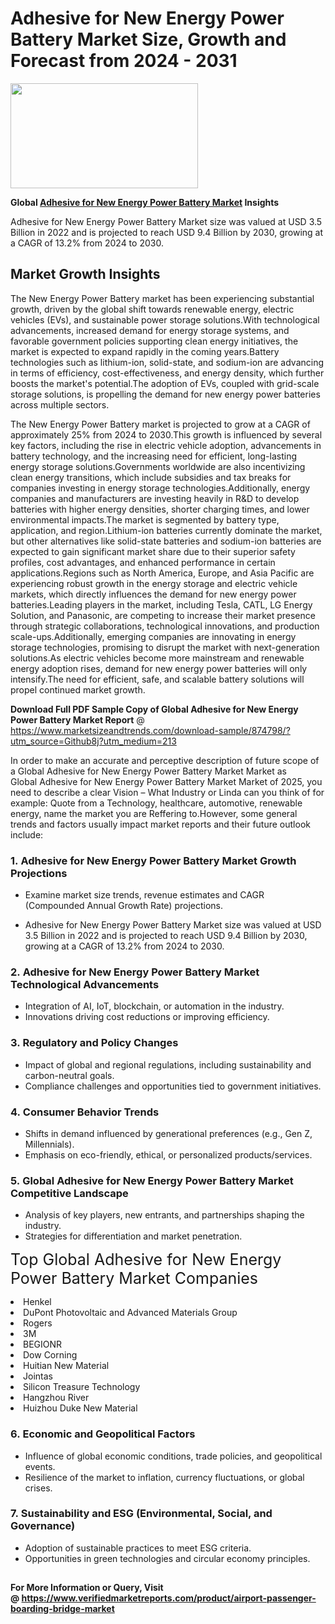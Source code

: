 <H1>Adhesive for New Energy Power Battery Market Size, Growth and Forecast from 2024 - 2031</H1><img class="aligncenter size-medium wp-image-584254" src="https://thirdeyenews.in/wp-content/uploads/2024/09/Global-Market-Research-300x168.jpeg" alt="" width="300" height="168" /><p><strong>Global&nbsp;<a href="https://www.marketsizeandtrends.com/download-sample/874798/?utm_source=Github8j?utm_medium=213">Adhesive for New Energy Power Battery Market</a> Insights</strong></p><p>Adhesive for New Energy Power Battery Market size was valued at USD 3.5 Billion in 2022 and is projected to reach USD 9.4 Billion by 2030, growing at a CAGR of 13.2% from 2024 to 2030.</p><p><h2>Market Growth Insights</h2> <p>The New Energy Power Battery market has been experiencing substantial growth, driven by the global shift towards renewable energy, electric vehicles (EVs), and sustainable power storage solutions.With technological advancements, increased demand for energy storage systems, and favorable government policies supporting clean energy initiatives, the market is expected to expand rapidly in the coming years.Battery technologies such as lithium-ion, solid-state, and sodium-ion are advancing in terms of efficiency, cost-effectiveness, and energy density, which further boosts the market's potential.The adoption of EVs, coupled with grid-scale storage solutions, is propelling the demand for new energy power batteries across multiple sectors.</p> <p>The New Energy Power Battery market is projected to grow at a CAGR of approximately 25% from 2024 to 2030.This growth is influenced by several key factors, including the rise in electric vehicle adoption, advancements in battery technology, and the increasing need for efficient, long-lasting energy storage solutions.Governments worldwide are also incentivizing clean energy transitions, which include subsidies and tax breaks for companies investing in energy storage technologies.Additionally, energy companies and manufacturers are investing heavily in R&D to develop batteries with higher energy densities, shorter charging times, and lower environmental impacts.The market is segmented by battery type, application, and region.Lithium-ion batteries currently dominate the market, but other alternatives like solid-state batteries and sodium-ion batteries are expected to gain significant market share due to their superior safety profiles, cost advantages, and enhanced performance in certain applications.Regions such as North America, Europe, and Asia Pacific are experiencing robust growth in the energy storage and electric vehicle markets, which directly influences the demand for new energy power batteries.Leading players in the market, including Tesla, CATL, LG Energy Solution, and Panasonic, are competing to increase their market presence through strategic collaborations, technological innovations, and production scale-ups.Additionally, emerging companies are innovating in energy storage technologies, promising to disrupt the market with next-generation solutions.As electric vehicles become more mainstream and renewable energy adoption rises, demand for new energy power batteries will only intensify.The need for efficient, safe, and scalable battery solutions will propel continued market growth.</p> <p><span class=""><strong>Download Full PDF Sample Copy of Global Adhesive for New Energy Power Battery Market Report</strong> @ <a href="https://www.marketsizeandtrends.com/download-sample/874798/?utm_source=Github8j?utm_medium=213" target="_blank">https://www.marketsizeandtrends.com/download-sample/874798/?utm_source=Github8j?utm_medium=213</a></span></p><p>In order to make an accurate and perceptive description of future scope of a Global&nbsp;Adhesive for New Energy Power Battery Market Market as Global&nbsp;Adhesive for New Energy Power Battery Market Market of 2025, you need to describe a clear Vision &ndash; What Industry or Linda can you think of for example: Quote from a Technology, healthcare, automotive, renewable energy, name the market you are Reffering to.However, some general trends and factors usually impact market reports and their future outlook include:</p><h3>1.&nbsp;<strong>Adhesive for New Energy Power Battery Market Growth Projections</strong></h3><ul><li>Examine market size trends, revenue estimates and CAGR (Compounded Annual Growth Rate) projections.</li><li><p>Adhesive for New Energy Power Battery Market size was valued at USD 3.5 Billion in 2022 and is projected to reach USD 9.4 Billion by 2030, growing at a CAGR of 13.2% from 2024 to 2030.</p></li></ul><h3>2.&nbsp;<strong>Adhesive for New Energy Power Battery Market Technological Advancements</strong></h3><ul><li>Integration of AI, IoT, blockchain, or automation in the industry.</li><li>Innovations driving cost reductions or improving efficiency.</li></ul><h3>3.&nbsp;<strong>Regulatory and Policy Changes</strong></h3><ul><li>Impact of global and regional regulations, including sustainability and carbon-neutral goals.</li><li>Compliance challenges and opportunities tied to government initiatives.</li></ul><h3>4.&nbsp;<strong>Consumer Behavior Trends</strong></h3><ul><li>Shifts in demand influenced by generational preferences (e.g., Gen Z, Millennials).</li><li>Emphasis on eco-friendly, ethical, or personalized products/services.</li></ul><h3>5.&nbsp;<strong>Global Adhesive for New Energy Power Battery Market Competitive Landscape</strong></h3><ul><li>Analysis of key players, new entrants, and partnerships shaping the industry.</li><li>Strategies for differentiation and market penetration.</li></ul><p data-pm-slice="1 1 []"><span style="color: inherit; font-family: inherit; font-size: 25px;">Top Global Adhesive for New Energy Power Battery Market Companies</span></p><div class="" data-test-id=""><p><li>Henkel</li><li> DuPont Photovoltaic and Advanced Materials Group</li><li> Rogers</li><li> 3M</li><li> BEGIONR</li><li> Dow Corning</li><li> Huitian New Material</li><li> Jointas</li><li> Silicon Treasure Technology</li><li> Hangzhou River</li><li> Huizhou Duke New Material</li></p></div><h3>6.&nbsp;<strong>Economic and Geopolitical Factors</strong></h3><ul><li>Influence of global economic conditions, trade policies, and geopolitical events.</li><li>Resilience of the market to inflation, currency fluctuations, or global crises.</li></ul><h3>7.&nbsp;<strong>Sustainability and ESG (Environmental, Social, and Governance)</strong></h3><ul><li>Adoption of sustainable practices to meet ESG criteria.</li><li>Opportunities in green technologies and circular economy principles.</li></ul><h2><strong style="font-size: 14px;">For More Information or Query, Visit @&nbsp;</strong><a style="background-color: #ffffff; font-size: 14px;" href="https://www.marketsizeandtrends.com/report/adhesive-for-new-energy-power-battery-market/" target="_blank">https://www.verifiedmarketreports.com/product/airport-passenger-boarding-bridge-market</a></h2>